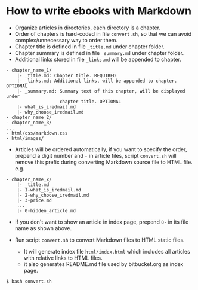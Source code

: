# How to write ebooks with Markdown

* Organize articles in directories, each directory is a chapter.
* Order of chapters is hard-coded in file `convert.sh`, so that we can avoid
  complex/unnecessary way to order them.
* Chapter title is defined in file `_title.md` under chapter folder.
* Chapter summary is defined in file `_summary.md` under chapter folder.
* Additional links stored in file `_links.md` will be appended to chapter.

```
- chapter_name_1/
    |- _title.md: Chapter title. REQUIRED
    |- _links.md: Additional links, will be appended to chapter. OPTIONAL
    |- _summary.md: Summary text of this chapter, will be displayed under
                    chapter title. OPTIONAL
    |- what_is_iredmail.md
    |- why_choose_iredmail.md
- chapter_name_2/
- chapter_name_3/
...
- html/css/markdown.css
- html/images/
```

* Articles will be ordered automatically, if you want to specify the order,
  prepend a digit number and `-` in article files, script `convert.sh` will
  remove this prefix during converting Markdown source file to HTML file. e.g.

```
- chapter_name_x/
    |- _title.md
    |- 1-what_is_iredmail.md
    |- 2-why_choose_iredmail.md
    |- 3-price.md
    ...
    |- 0-hidden_article.md
```

* If you don't want to show an article in index page, prepend `0-` in its
  file name as shown above.

* Run script `convert.sh` to convert Markdown files to HTML static files.

    * It will generate index file `html/index.html` which includes all articles
      with relative links to HTML files.
    * it also generates README.md file used by bitbucket.org as index page.

```bash
$ bash convert.sh
```
